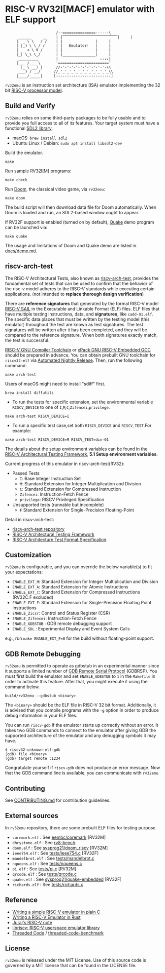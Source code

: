# RISC-V RV32I[MACF] emulator with ELF support

```
                       /--===============------\
      ______     __    | |⎺⎺⎺⎺⎺⎺⎺⎺⎺⎺⎺⎺⎺⎺⎺|     |
     |  _ \ \   / /    | |               |     |
     | |_) \ \ / /     | |   Emulator!   |     |
     |  _ < \ V /      | |               |     |
     |_| \_\ \_/       | |_______________|     |
      _________        |                   ::::|
     |___ /___ \       '======================='
       |_ \ __) |      //-'-'-'-'-'-'-'-'-'-'-\\
      ___) / __/      //_'_'_'_'_'_'_'_'_'_'_'_\\
     |____/_____|     [-------------------------]
```

`rv32emu` is an instruction set architecture (ISA) emulator implementing the 32 bit [RISC-V processor model](https://riscv.org/technical/specifications/).

## Build and Verify

`rv32emu` relies on some third-party packages to be fully usable and to provide you full
access to all of its features. Your target system must have a functional [SDL2 library](https://www.libsdl.org/).
* macOS: `brew install sdl2`
* Ubuntu Linux / Debian: `sudo apt install libsdl2-dev`

Build the emulator.
```shell
make
```

Run sample RV32I[M] programs:
```shell
make check
```

Run [Doom](https://en.wikipedia.org/wiki/Doom_(1993_video_game)), the classical video game, via `rv32emu`:
```shell
make doom
```

The build script will then download data file for Doom automatically.
When Doom is loaded and run, an SDL2-based window ought to appear.

If RV32F support is enabled (turned on by default), [Quake](https://en.wikipedia.org/wiki/Quake_(series)) demo program can be launched via:
```shell
make quake
```

The usage and limitations of Doom and Quake demo are listed in [docs/demo.md](docs/demo.md).

## riscv-arch-test

The RISC-V Architectural Tests, also known as [riscv-arch-test](https://github.com/riscv-non-isa/riscv-arch-test),
provides the fundamental set of tests that can be used to confirm that the behavior
of the risc-v model adheres to the RISC-V standards while executing certain
applications. (not intended to **replace thorough design verification**)

There are **reference signatures** that generated by the formal RISC-V model [RISC-V SAIL](https://github.com/riscv/sail-riscv)
in the Executable and Linkable Format (ELF) files. ELF files that have multiple
testing instructions, data, and **signatures**, like `cadd-01.elf`. The specific data
places that must be written by the testing model (this emulator) throughout the test are
known as test signatures. The test signatures will be written after it has been completed,
and they will be compared to the reference signature. When both signatures exactly match,
the test is successful.

[RISC-V GNU Compiler Toolchain](https://github.com/riscv-collab/riscv-gnu-toolchain) or [xPack GNU RISC-V Embedded GCC](https://xpack.github.io/riscv-none-elf-gcc/) should be prepared in advance. You can obtain prebuilt GNU toolchain for `riscv32-elf` via [Automated Nightly Release](https://github.com/riscv-collab/riscv-gnu-toolchain/releases). Then, run the following command:
```shell
make arch-test
```

Users of macOS might need to install "sdiff" first.
```shell
brew install diffutils
```

* To run the tests for specific extension, set the environmental variable `RISCV_DEVICE` to one of `I`,`M`,`C`,`Zifencei`,`privilege`.
```shell
make arch-test RISCV_DEVICE=I
```
* To run a specific test case,set both `RISCV_DEVICE` and `RISCV_TEST`.For example:
```shell
make arch-test RISCV_DEVICE=M RISCV_TEST=div-01
```
The details about the setup environment variables can be found in the [RISC-V Architectural Testing Framework](https://github.com/riscv-non-isa/riscv-arch-test/blob/master/doc/README.adoc), **5.1 Setup environment variables**.

Current progress of this emulator in riscv-arch-test(RV32):
* Passed Tests
    - `I`: Base Integer Instruction Set
    - `M`: Standard Extension for Integer Multiplication and Division
    - `C`: Standard Extension for Compressed Instruction
    - `Zifencei`: Instruction-Fetch Fence
    - `privilege`: RISCV Privileged Specification
* Unsupported tests (runnable but incomplete)
    - `F` Standard Extension for Single-Precision Floating-Point

Detail in riscv-arch-test:
* [riscv-arch-test repository](https://github.com/riscv-non-isa/riscv-arch-test)
* [RISC-V Architectural Testing Framework](https://github.com/riscv-non-isa/riscv-arch-test/blob/master/doc/README.adoc)
* [RISC-V Architecture Test Format Specification](https://github.com/riscv-non-isa/riscv-arch-test/blob/master/spec/TestFormatSpec.adoc)

## Customization

`rv32emu` is configurable, and you can override the below variable(s) to fit your expectations:
* `ENABLE_EXT_M`: Standard Extension for Integer Multiplication and Division
* `ENABLE_EXT_A`: Standard Extension for Atomic Instructions
* `ENABLE_EXT_C`: Standard Extension for Compressed Instructions (RV32C.F excluded)
* `ENABLE_EXT_F`: Standard Extension for Single-Precision Floating Point Instructions
* `ENABLE_Zicsr`: Control and Status Register (CSR)
* `ENABLE_Zifencei`: Instruction-Fetch Fence
* `ENABLE_GDBSTUB` : GDB remote debugging support
* `ENABLE_SDL` : Experimental Display and Event System Calls

e.g., run `make ENABLE_EXT_F=0` for the build without floating-point support.

## GDB Remote Debugging

`rv32emu` is permitted to operate as gdbstub in an experimental manner since it supports
a limited number of [GDB Remote Serial Protocol](https://sourceware.org/gdb/onlinedocs/gdb/Remote-Protocol.html) (GDBRSP).
You must first build the emulator and set `ENABLE_GDBSTUB` to `1` in the `Makefile` in order
to activate this feature. After that, you might execute it using the command below.
```shell
build/rv32emu --gdbstub <binary>
```

The `<binary>` should be the ELF file in RISC-V 32 bit format. Additionally, it is advised
that you compile programs with the `-g` option in order to produce debug information in
your ELF files.

You can run `riscv-gdb` if the emulator starts up correctly without an error. It takes two
GDB commands to connect to the emulator after giving GDB the supported architecture of the
emulator and any debugging symbols it may have.

```shell
$ riscv32-unknown-elf-gdb
(gdb) file <binary>
(gdb) target remote :1234
```

Congratulate yourself if `riscv-gdb` does not produce an error message. Now that the GDB
command line is available, you can communicate with `rv32emu`.

## Contributing
See [CONTRIBUTING.md](CONTRIBUTING.md) for contribution guidelines.

## External sources

In `rv32emu` repository, there are some prebuilt ELF files for testing purpose.
* `coremark.elf` : See [eembc/coremark](https://github.com/eembc/coremark) [RV32M]
* `dhrystone.elf` : See [rv8-bench](https://github.com/michaeljclark/rv8-bench)
* `doom.elf` : See [sysprog21/doom_riscv](https://github.com/sysprog21/doom_riscv) [RV32M]
* `ieee754.elf` : See [tests/ieee754.c](tests/ieee754.c) [RV32F]
* `mandelbrot.elf` : See [tests/mandelbrot.c](tests/mandelbrot.c)
* `nqueens.elf` : See [tests/nqueens.c](tests/nqueens.c)
* `pi.elf` : See [tests/pi.c](tests/pi.c) [RV32M]
* `qrcode.elf` : See [tests/qrcode.c](tests/qrcode.c)
* `quake.elf` : See [sysprog21/quake-embedded](https://github.com/sysprog21/quake-embedded) [RV32F]
* `richards.elf` : See [tests/richards.c](tests/richards.c)

## Reference

* [Writing a simple RISC-V emulator in plain C](https://fmash16.github.io/content/posts/riscv-emulator-in-c.html)
* [Writing a RISC-V Emulator in Rust](https://book.rvemu.app/)
* [Juraj's RISC-V note](https://jborza.com/tags/riscv/)
* [libriscv: RISC-V userspace emulator library](https://github.com/fwsGonzo/libriscv)
* [Threaded Code](https://www.complang.tuwien.ac.at/forth/threaded-code.html) / [threaded-code-benchmark](https://github.com/shadowofneptune/threaded-code-benchmark)

## License
`rv32emu` is released under the MIT License.
Use of this source code is governed by a MIT license that can be found in the LICENSE file.
